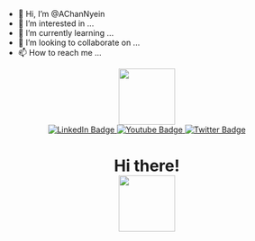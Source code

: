 - 👋 Hi, I’m @AChanNyein
- 👀 I’m interested in ...
- 🌱 I’m currently learning ...
- 💞️ I’m looking to collaborate on ...
- 📫 How to reach me ...

<!---
AChanNyein/AChanNyein is a ✨ special ✨ repository because its `README.md` (this file) appears on your GitHub profile.
You can click the Preview link to take a look at your changes.
--->

<div id="header" align="center">
  
  <img src="https://media.giphy.com/media/v1.Y2lkPTc5MGI3NjExM2x5eGtjd3Yzbmx5NzMzNDhmc203cDZvbmQzcTAwZzZjMXFpNm5qZiZlcD12MV9pbnRlcm5hbF9naWZfYnlfaWQmY3Q9cw/qT3NpahR7tGnOqqjng/giphy.gif" width="100" />

  <div id="badges">
    <a href="">
      <img src="https://img.shields.io/badge/LinkedIn-blue?style=for-the-badge&logo=twitter&logoColor=white" alt="LinkedIn Badge" />
    </a>
    <a href="">
      <img src="https://img.shields.io/badge/YouTube-red?style=for-the-badge&logo=youtube&logoColor=white" alt="Youtube Badge" />
    </a>
    <a href="">
      <img src="https://img.shields.io/badge/Twitter-blue?style=for-the-badge&logo=twitter&logoColor=white" alt="Twitter Badge" />
    </a>
  </div>

  <img src="https://komarev.com/ghpvc/?username=achannyein&style=flat-square&color=blue" alt=""/>

  <h1>
    Hi there!<br/>
    <img src="https://media.giphy.com/media/fYcRBXwoZkLrW7O8BJ/giphy.gif" width="100px" />
  </h1>
  
</div>
